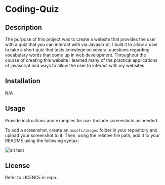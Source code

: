 # Coding-Quiz

## Description


The purpose of this project was to create a website that provides the user with a quiz that you can interact with via Javascript.
I built it to allow a user to take a short quiz that tests knowlege on several questions regarding vocabulary words that come up in web development.
Throughout the course of creating this website I learned many of the practical applications of javascript and ways to allow the user to interact with my websites.

## Installation

N/A

## Usage

Provide instructions and examples for use. Include screenshots as needed.

To add a screenshot, create an `assets/images` folder in your repository and upload your screenshot to it. Then, using the relative file path, add it to your README using the following syntax:

![alt text](assets/images/screenshot.png)


## License

Refer to LICENCE in repo.
